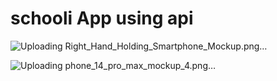 # schooli App using api 

![Uploading Right_Hand_Holding_Smartphone_Mockup.png…]()

![Uploading phone_14_pro_max_mockup_4.png…]()
